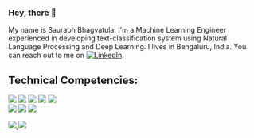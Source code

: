 ### Hey, there 👋
My name is Saurabh Bhagvatula. I'm a Machine Learning Engineer experienced in developing text-classification system using Natural Language Processing and Deep Learning. I lives in Bengaluru, India. You can reach out to me on [![LinkedIn][1.2]][1].

<!-- Icons -->
[1.2]: https://raw.githubusercontent.com/MartinHeinz/MartinHeinz/master/linkedin-3-16.png (LinkedIn icon without padding)

<!-- Links to your social media accounts -->
[1]: https://www.linkedin.com/in/saurabhbhagvatula/

## Technical Competencies:
![](https://img.shields.io/badge/Deep%20Learning-TensorFlow-orange)
![](https://img.shields.io/badge/Deep%20Learning-PyTorch-orange)
![](https://img.shields.io/badge/Machine%20Learning-scikit--learn-orange)
![](https://img.shields.io/badge/Machine%20Learning-numpy-orange)
![](https://img.shields.io/badge/Machine%20Learning-pandas-orange) <br/>
![](https://img.shields.io/badge/Code-Python-orange)
![](https://img.shields.io/badge/Tools-Docker-orange)
![](https://img.shields.io/badge/Tools-Git-orange)


<a href="https://github.com/saurabhbh21/Quora_Question_Pair_Similarity">
  <img src="https://github-readme-stats.vercel.app/api/pin/?username=saurabhbh21&repo=Quora_Question_Pair_Similarity" />
</a>
<a href="https://github.com/saurabhbh21/DLTemplate">
  <img src="https://github-readme-stats.vercel.app/api/pin/?username=saurabhbh21&repo=DLTemplate" />
</a>
